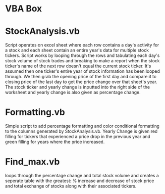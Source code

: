 # VBA Box


# StockAnalysis.vb 
Script operates on excel sheet where each row contains a day's activity for a stock and each sheet contain an entire year's data for multiple stock tickers. Script works by looping through the rows and tabulating each day's stock volume of stock trades and breaking to make a report when the stock ticker's name of the next row doesn't equal the current stock ticker. It's assumed then one ticker's entire year of stock information has been looped through. We then grab the opening price of the first day and compare it to closing price of the last day to get the price change over that sheet's year. The stock ticker and yearly change is inputted into the right side of the worksheet and yearly change is also given as percentage change. 

# Formatting.vb
Simple script to add percentage formatting and color conditional formatting to the columns generated by StockAnalysis.vb. Yearly Change is given red filling for tickers that experienced a price drop in the previous year and green filling for years where the price increased. 

# Find_max.vb 
loops through the percentage change and total stock volume and creates a seperate table with the greatest: % increase and decrease of stock price and total exchange of stocks along with their associated tickers. 

